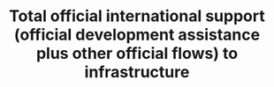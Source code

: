 ---
actual_indicator_available: null
actual_indicator_available_description: null
comments_and_limitations: null
data_non_statistical: true
date_metadata_updated: null
date_of_national_source_publication: null
disaggregation_categories: null
disaggregation_geography: null
goal_meta_link: http://unstats.un.org/sdgs/files/metadata-compilation/Metadata-Goal-9.pdf
goal_meta_link_page: 10
graph: null
graph_status_notes: Assigned
graph_title: Total official international support (official development assistance
  plus other official flows) to infrastructure
graph_type: null
graph_type_description: null
has_metadata: true
indicator: 9.a.1
indicator_definition: Total net official development assistance (ODA
indicator_name: Total official international support (official development assistance
  plus other official flows) to infrastructure
indicator_sort_order: 09-0a-01
indicator_variable: null
international_and_national_references: null
layout: indicator
method_of_computation: http://www.oecd.org/dac/dac-glossary.htm#ODA) to economic infrastructure
  (purpose code 200
periodicity: null
permalink: /9-a-1/
published: false
rationale_interpretation: http://www.oecd.org/dac/stats/purposecodessectorclassification.htm).
  Data expressed in US dollars at the average annual exchange rate.
reporting_status: notstarted
scheduled_update_by_SDG_team: null
scheduled_update_by_national_source: null
sdg_goal: 9
source_active_1: true
source_agency_staff_email_1: null
source_agency_staff_name_1: null
source_agency_survey_dataset_1: null
source_notes_1: null
source_title_1: null
source_url_1: null
target: Facilitate sustainable and resilient infrastructure development in developing
  countries through enhanced financial, technological and technical support to African
  countries, least developed countries, landlocked developing countries and Small
  Island developing States.
target_id: 9.a
time_period: null
title: Total official international support (official development assistance plus
  other official flows) to infrastructure
un_custodial_agency: OECD
un_designated_tier: '1'
unit_of_measure: null
variable_description: null
variable_notes: null
---